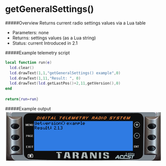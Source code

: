 # getGeneralSettings()

#####Overview
Returns current radio settings values via a Lua table

 - Parameters: none
 - Returns: settings values (as a Lua string)
 - Status: current Introduced in 2.1

#####Example telemetry script

```lua
local function run(e)
  lcd.clear()
  lcd.drawText(1,1,"getGeneralSettings() example",0)
  lcd.drawText(1,11,"Result: ", 0)
  lcd.drawText(lcd.getLastPos()+2,11,getVersion(),0)
end

return{run=run}
```

#####Example output
![getGeneralSettings() example output](getver.png)